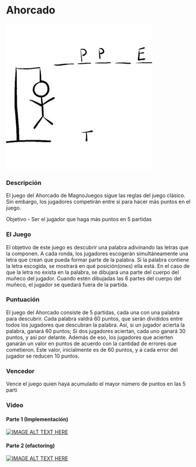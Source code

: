# Ahorcado

![alt text](https://github.com/germankuber/Patrones-Para-Mortales-Hangman/blob/master/ahorcado.jpg "Ahorcado")

### Descripción
El juego del Ahorcado de MagnoJuegos sigue las reglas del juego clásico. Sin embargo, los jugadores competirán entre sí para hacer más puntos en el juego.

Objetivo - Ser el jugador que haga más puntos en 5 partidas
### El Juego

El objetivo de este juego es descubrir una palabra adivinando las letras que la componen. A cada ronda, los jugadores escogerán simultáneamente una letra que crean que pueda formar parte de la palabra. Si la palabra contiene la letra escogida, se mostrará en qué posición(ones) ella está. En el caso de que la letra no exista en la palabra, se dibujará una parte del cuerpo del muñeco del jugador. Cuando estén dibujadas las 6 partes del cuerpo del muñeco, el jugador se quedará fuera de la partida.

### Puntuación

El juego del Ahorcado consiste de 5 partidas, cada una con una palabra para descubrir. Cada palabra valdrá 60 puntos, que serán divididos entre todos los jugadores que descubran la palabra. Así, si un jugador acierta la palabra, ganará 60 puntos; Si dos jugadores aciertan, cada uno ganará 30 puntos, y así por delante. Además de eso, los jugadores que acierten ganarán un valor en puntos de acuerdo con la cantidad de errores que cometieron. Este valor, inicialmente es de 60 puntos, y a cada error del jugador se reducen 10 puntos.

### Vencedor

Vence el juego quien haya acumulado el mayor número de puntos en las 5 parti


### Video

#### Parte 1 (Implementación)
[![IMAGE ALT TEXT HERE](https://img.youtube.com/vi/pXEth0gewus/0.jpg)](https://www.youtube.com/watch?v=pXEth0gewus)

#### Parte 2 (efactoring)
[![IMAGE ALT TEXT HERE](https://img.youtube.com/vi/9sb1xTGAN0g/0.jpg)](https://www.youtube.com/watch?v=9sb1xTGAN0g)